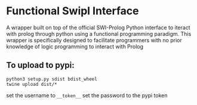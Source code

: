 # Functional Swipl Interface
A wrapper built on top of the official SWI-Prolog Python interface to iteract with prolog through python using a functional programming paradigm. This wrapper is specifically designed to facilitate programmers with no prior knowledge of logic programming to interact with Prolog


## To upload to pypi:
```
python3 setup.py sdist bdist_wheel
twine upload dist/*
```
set the username to `__token__`
set the password to the pypi token
```

